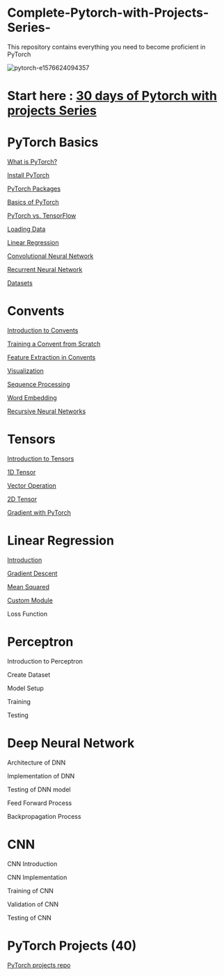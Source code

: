 # Complete-Pytorch-with-Projects-Series-
This repository contains everything you need to become proficient in PyTorch


![pytorch-e1576624094357](https://user-images.githubusercontent.com/104568275/210083990-77b76bbc-ff30-492d-a9e3-20eb9d332a65.png)


# Start here : [30 days of Pytorch with projects Series](https://medium.com/coders-mojo/30-days-of-pytorch-with-projects-series-737941e5aa4f?sk=d0ead140034be9f1fff27d059b525221)

# PyTorch Basics

[What is PyTorch?](https://medium.com/coders-mojo/implemented-pytorch-projects-f434f6faed4d?sk=baaae01f83ed39a9517d8ad58d8d9606)

[Install PyTorch](https://medium.com/coders-mojo/implemented-pytorch-projects-f434f6faed4d?sk=baaae01f83ed39a9517d8ad58d8d9606)

[PyTorch Packages](https://medium.com/coders-mojo/implemented-pytorch-projects-f434f6faed4d?sk=baaae01f83ed39a9517d8ad58d8d9606)

[Basics of PyTorch](https://medium.com/coders-mojo/implemented-pytorch-projects-f434f6faed4d?sk=baaae01f83ed39a9517d8ad58d8d9606)

[PyTorch vs. TensorFlow](https://medium.com/coders-mojo/implemented-pytorch-projects-f434f6faed4d?sk=baaae01f83ed39a9517d8ad58d8d9606)

[Loading Data](https://medium.com/coders-mojo/implemented-pytorch-projects-f434f6faed4d?sk=baaae01f83ed39a9517d8ad58d8d9606)

[Linear Regression](https://medium.com/coders-mojo/implemented-pytorch-projects-f434f6faed4d?sk=baaae01f83ed39a9517d8ad58d8d9606)

[Convolutional Neural Network](https://medium.com/coders-mojo/implemented-pytorch-projects-f434f6faed4d?sk=baaae01f83ed39a9517d8ad58d8d9606)

[Recurrent Neural Network](https://medium.com/coders-mojo/implemented-pytorch-projects-f434f6faed4d?sk=baaae01f83ed39a9517d8ad58d8d9606)

[Datasets](https://medium.com/coders-mojo/implemented-pytorch-projects-f434f6faed4d?sk=baaae01f83ed39a9517d8ad58d8d9606)

# Convents

[Introduction to Convents](https://medium.com/coders-mojo/implemented-pytorch-projects-f434f6faed4d?sk=baaae01f83ed39a9517d8ad58d8d9606)

[Training a Convent from Scratch](https://medium.com/coders-mojo/implemented-pytorch-projects-f434f6faed4d?sk=baaae01f83ed39a9517d8ad58d8d9606)

[Feature Extraction in Convents](https://medium.com/coders-mojo/implemented-pytorch-projects-f434f6faed4d?sk=baaae01f83ed39a9517d8ad58d8d9606)

[Visualization](https://medium.com/coders-mojo/implemented-pytorch-projects-f434f6faed4d?sk=baaae01f83ed39a9517d8ad58d8d9606)

[Sequence Processing](https://medium.com/coders-mojo/implemented-pytorch-projects-f434f6faed4d?sk=baaae01f83ed39a9517d8ad58d8d9606)

[Word Embedding](https://medium.com/coders-mojo/implemented-pytorch-projects-f434f6faed4d?sk=baaae01f83ed39a9517d8ad58d8d9606)

[Recursive Neural Networks](https://medium.com/coders-mojo/implemented-pytorch-projects-f434f6faed4d?sk=baaae01f83ed39a9517d8ad58d8d9606)

# Tensors

[Introduction to Tensors](https://medium.com/coders-mojo/implemented-pytorch-projects-f434f6faed4d?sk=baaae01f83ed39a9517d8ad58d8d9606)

[1D Tensor](https://medium.com/coders-mojo/implemented-pytorch-projects-f434f6faed4d?sk=baaae01f83ed39a9517d8ad58d8d9606)

[Vector Operation](https://medium.com/coders-mojo/implemented-pytorch-projects-f434f6faed4d?sk=baaae01f83ed39a9517d8ad58d8d9606)

[2D Tensor](https://medium.com/coders-mojo/implemented-pytorch-projects-f434f6faed4d?sk=baaae01f83ed39a9517d8ad58d8d9606)

[Gradient with PyTorch](https://medium.com/coders-mojo/implemented-pytorch-projects-f434f6faed4d?sk=baaae01f83ed39a9517d8ad58d8d9606)

# Linear Regression

[Introduction](https://medium.com/coders-mojo/implemented-pytorch-projects-f434f6faed4d?sk=baaae01f83ed39a9517d8ad58d8d9606)

[Gradient Descent](https://medium.com/coders-mojo/implemented-pytorch-projects-f434f6faed4d?sk=baaae01f83ed39a9517d8ad58d8d9606)

[Mean Squared](https://medium.com/coders-mojo/implemented-pytorch-projects-f434f6faed4d?sk=baaae01f83ed39a9517d8ad58d8d9606)

[Custom Module]()

Loss Function

# Perceptron

Introduction to Perceptron

Create Dataset

Model Setup

Training

Testing

# Deep Neural Network

Architecture of DNN

Implementation of DNN

Testing of DNN model

Feed Forward Process

Backpropagation Process

# CNN

CNN Introduction

CNN Implementation

Training of CNN

Validation of CNN

Testing of CNN

# PyTorch Projects (40)

[PyTorch projects repo](https://medium.com/coders-mojo/30-days-of-pytorch-with-projects-series-737941e5aa4f?sk=d0ead140034be9f1fff27d059b525221)
